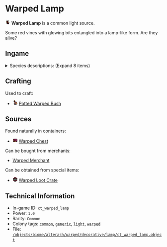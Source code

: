# Warped Lamp

<img src="https://raw.githubusercontent.com/Ceterai/Enternia/main/objects/biome/alterash/warped/decorative/lamp/icon.png" alt="Warped Lamp icon" loading="lazy" height="16px" width="auto" /> **Warped Lamp** is a common light source.

Some red vines with glowing bits entangled into a lamp-like form. Are they alive?

## Ingame

<details markdown="1"><summary>Species descriptions: (Expand 8 items)</summary>

- Alta: This growth is called 'nioxu'. It's a wine-like plant, similar to nivera, except harmless and pretty.
- Apex: A plant with glowing elements.
- Avian: A luminous yucky living bush.
- Floran: Warpy plantss are evil, but plant lightss can't burn Floran. Floran win.
- Glitch: Uncertain. It would be a pretty lamp, if it wasn't alive.
- Human: Lets pretend that this is a Christmas tree.
- Hylotl: A plexus of these vines creates together a fine lamp. If you can forget about that it's a living being.
- Novakid: What a handy living lamp.

</details>

## Crafting

Used to craft:

- <img src="https://raw.githubusercontent.com/Ceterai/Enternia/main/objects/alta/special/plants/pots/bushes/warped/icon.png" alt="Potted Warped Bush icon" loading="lazy" height="16px" width="auto" /> [Potted Warped Bush](https://ceterai.github.io/MyEnternia/Wiki/PottedWarpedBush)

## Sources

Found naturally in containers:

- <img src="https://raw.githubusercontent.com/Ceterai/Enternia/main/objects/biome/alterash/warped/decorative/chest/icon.png" alt="Warped Chest icon" loading="lazy" height="16px" width="auto" /> [Warped Chest](https://ceterai.github.io/MyEnternia/Wiki/WarpedChest)

Can be bought from merchants:

- [Warped Merchant](https://ceterai.github.io/MyEnternia/Wiki/WarpedMerchant)

Can be obtained from special items:

- <img src="https://raw.githubusercontent.com/Ceterai/Enternia/main/items/active/alta/loot/biome/ct_warped_loot.png" alt="Warped Loot Crate icon" loading="lazy" height="16px" width="auto" /> [Warped Loot Crate](https://ceterai.github.io/MyEnternia/Wiki/WarpedLootCrate)

## Technical Information

- In-game ID: `ct_warped_lamp`
- Power: `1.0`
- Rarity: `Common`
- Colony tags: [`common`](https://ceterai.github.io/MyEnternia/Wiki/Tags/Common), [`generic`](https://ceterai.github.io/MyEnternia/Wiki/Tags/Generic), [`light`](https://ceterai.github.io/MyEnternia/Wiki/Tags/Light), [`warped`](https://ceterai.github.io/MyEnternia/Wiki/Tags/Warped)
- File: [`/objects/biome/alterash/warped/decorative/lamp/ct_warped_lamp.object`](https://github.com/Ceterai/Enternia/blob/main/objects/biome/alterash/warped/decorative/lamp/ct_warped_lamp.object)
